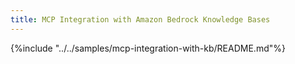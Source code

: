 ```yaml
---
title: MCP Integration with Amazon Bedrock Knowledge Bases
---
```


{%include "../../samples/mcp-integration-with-kb/README.md"%}
